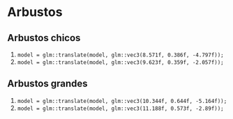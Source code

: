 # Arbustos

## Arbustos chicos
1. `model = glm::translate(model, glm::vec3(8.571f, 0.386f, -4.797f));`
2. `model = glm::translate(model, glm::vec3(9.623f, 0.359f, -2.057f));`

## Arbustos grandes
1. `model = glm::translate(model, glm::vec3(10.344f, 0.644f, -5.164f));`
2. `model = glm::translate(model, glm::vec3(11.188f, 0.573f, -2.89f));`
